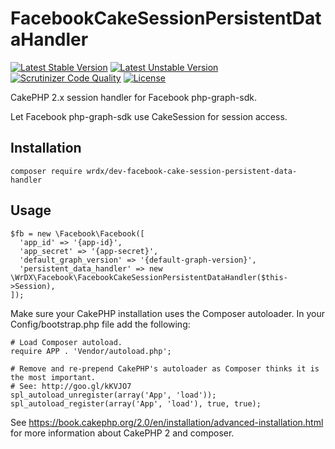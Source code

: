 # FacebookCakeSessionPersistentDataHandler

[![Latest Stable Version](https://poser.pugx.org/wrdx/facebook-cake-session-persistent-data-handler/v/stable)](https://packagist.org/packages/wrdx/facebook-cake-session-persistent-data-handler)
[![Latest Unstable Version](https://poser.pugx.org/wrdx/facebook-cake-session-persistent-data-handler/v/unstable)](https://packagist.org/packages/wrdx/facebook-cake-session-persistent-data-handler#dev-master) 
[![Scrutinizer Code Quality](https://scrutinizer-ci.com/g/WrDX/FacebookCakeSessionPersistentDataHandler/badges/quality-score.png?b=master)](https://scrutinizer-ci.com/g/WrDX/FacebookCakeSessionPersistentDataHandler/?branch=master) 
[![License](https://poser.pugx.org/wrdx/facebook-cake-session-persistent-data-handler/license)](https://github.com/WrDX/FacebookCakeSessionPersistentDataHandler/blob/master/LICENSE)

CakePHP 2.x session handler for Facebook php-graph-sdk. 

Let Facebook php-graph-sdk use CakeSession for session access.

## Installation

```
composer require wrdx/dev-facebook-cake-session-persistent-data-handler
```

## Usage

```
$fb = new \Facebook\Facebook([
  'app_id' => '{app-id}',
  'app_secret' => '{app-secret}',
  'default_graph_version' => '{default-graph-version}',
  'persistent_data_handler' => new \WrDX\Facebook\FacebookCakeSessionPersistentDataHandler($this->Session),
]);
```

Make sure your CakePHP installation uses the Composer autoloader. In your Config/bootstrap.php file add the following:

```
# Load Composer autoload.
require APP . 'Vendor/autoload.php';

# Remove and re-prepend CakePHP's autoloader as Composer thinks it is the most important.
# See: http://goo.gl/kKVJO7
spl_autoload_unregister(array('App', 'load'));
spl_autoload_register(array('App', 'load'), true, true);
```

See https://book.cakephp.org/2.0/en/installation/advanced-installation.html for more information about CakePHP 2 and composer.
